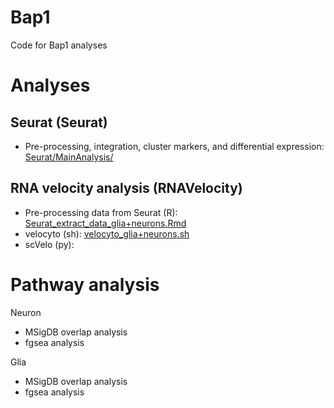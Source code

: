# Bap1
Code for Bap1 analyses


# Analyses
## Seurat (Seurat)
- Pre-processing, integration, cluster markers, and differential expression: [Seurat/MainAnalysis/](https://github.com/HeuckerothLab/Bap1_Schneider2024/tree/0ddc44ca95692733e1d385d79a55bbd987530211/Seurat/MainAnalysis)



## RNA velocity analysis (RNAVelocity)
- Pre-processing data from Seurat (R): [Seurat_extract_data_glia+neurons.Rmd](https://github.com/HeuckerothLab/Bap1_Schneider2024/blob/0ddc44ca95692733e1d385d79a55bbd987530211/RNAVelocity/Seurat_extract_data_glia%2Bneurons.Rmd)
- velocyto (sh): [velocyto_glia+neurons.sh](https://github.com/HeuckerothLab/Bap1_Schneider2024/blob/1dd771b4b8cd8f954efa7635de8e4f27f19abab5/RNAVelocity/velocyto_glia%2Bneurons.sh)
- scVelo (py): 

# Pathway analysis
Neuron
- MSigDB overlap analysis
- fgsea analysis

Glia
- MSigDB overlap analysis
- fgsea analysis
